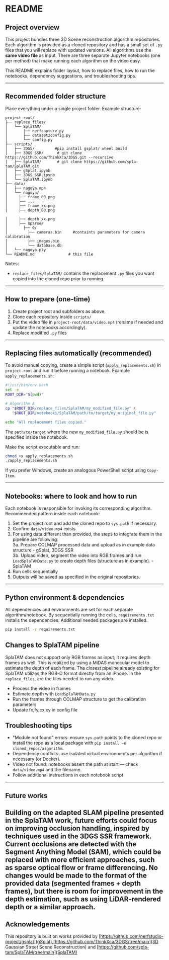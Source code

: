 

# README

## Project overview

This project bundles three 3D Scene reconstruction algorithm repositories. Each algorithm is provided as a cloned repository and has a small set of `.py` files that you will replace with updated versions. All algorithms use the **same video file** as input. There are three separate Jupyter notebooks (one per method) that make running each algorithm on the video easy.

This README explains folder layout, how to replace files, how to run the notebooks, dependency suggestions, and troubleshooting tips.

---

## Recommended folder structure

Place everything under a single project folder. Example structure:

```
project-root/      
├── replace_files/
│   └── SplaTAM/
│       ├── nerfcapture.py
│       ├── dataset2config.py
│       └── config.py
├── scripts/
│   ├── 3DGS/         #pip install gsplat/ wheel build
│   ├── 3DGS SSR/      # git clone https://github.com/ThinkXca/3DGS.git --recursive
│   ├── SplaTAM/       # git clone https://github.com/spla-tam/SplaTAM.git
│   ├── gSplat.ipynb
│   ├── 3DGS_SSR.ipynb
│   └── SplaTAM.ipynb
├── data/
│   ├── nagoya.mp4
│   └── nagoya/
│     ├── frame_00.png
│     ├── ...
│     ├── frame_xx.png
│     ├── depth_00.png

│     ├── depth_xx.png 
│     ├── sparse/
│       ├── 0/
│         ├── cameras.bin     #containts parameters for camera calibration 
│         ├── images.bin
│         └── database.db
│   └── nagoya.ply
└── README.md               # this file
```

Notes:
* `replace_files/SplaTAM/` contains the replacement `.py` files you want copied into the cloned repo prior to running.

---

## How to prepare (one-time)

1. Create project root and subfolders as above.
2. Clone each repository inside `scripts/`
3. Put the video file in `project-root/data/video.mp4` (rename if needed and update the notebooks accordingly).
4. Replace modified `.py` files 

---

## Replacing files automatically (recommended)

To avoid manual copying, create a simple script (`apply_replacements.sh`) in `project-root` and run it before running a notebook. Example `apply_replacements.sh`:

```bash
#!/usr/bin/env bash
set -e
ROOT_DIR="$(pwd)"

# Algorithm A
cp "$ROOT_DIR/replace_files/SplaTAM/my_modified_file.py" \
   "$ROOT_DIR/notebooks/SplaTAM/path/to/target/my_original_file.py"

echo "All replacement files copied."
```
The `path/to/target` where the new `my_modified_file.py` should be is specified inside the notebook.

Make the script executable and run:

```bash
chmod +x apply_replacements.sh
./apply_replacements.sh
```

If you prefer Windows, create an analogous PowerShell script using `Copy-Item`.

---

## Notebooks: where to look and how to run

Each notebook is responsible for invoking its corresponding algorithm. Recommended pattern inside each notebook:

1. Set the project root and add the cloned repo to `sys.path` if necessary.
2. Confirm `data/video.mp4` exists.
3. For using data different than provided, the steps to integrate them in the pipeline are following: <br>
3a. Prepare COLMAP processed data and upload as in example data structure - gSplat, 3DGS SSR <br>
3b. Upload video, segment the video into RGB frames and run `LoadSplaTAMData.py` to create depth files (structure as in example).  - SplaTAM
4. Run cells sequentially
5. Outputs will be saved as specified in the original repositories.



---

## Python environment & dependencies

All dependencies and environments are set for each separate algorithm/notebook. By sequentially running the cells, `requirements.txt` installs the dependencies. Additional needed packages are installed.
```bash 
pip install -r requirements.txt
```

## Changes to SplaTAM pipeline

SplaTAM does not support only RGB frames as input; it requires depth frames as well. This is realized by using a MiDAS monocular model to estimate the depth of each frame. The closest pipeline already existing for SplaTAM utilizes the RGB-D format directly from an iPhone. In the `replace_files`, are the files needed to run any video. 
- Process the video in frames
- Estimate depth with `LoadSplaTAMData.py`
- Run the frames through COLMAP structure to get the calibration parameters
- Update fx,fy,cx,cy in config file 


## Troubleshooting tips

* "Module not found" errors: ensure `sys.path` points to the cloned repo or install the repo as a local package with `pip install -e cloned_repos/algorithm`.
* Dependency conflicts: use isolated virtual environments per algorithm if necessary (or Docker).
* Video not found: notebooks assert the path at start — check `data/video.mp4` and the filename.
* Follow additional instructions in each notebook script


---

## Future works 

Building on the adapted SLAM pipeline presented in the SplaTAM work, future efforts could focus on improving occlusion handling, inspired by techniques used in the 3DGS SSR framework. Current occlusions are detected with the Segment Anything Model (SAM), which could be replaced with more efficient approaches, such as sparse optical flow or frame differencing. No changes would be made to the format of the provided data (segmented frames + depth frames), but there is room for improvement in the depth estimation, such as using LiDAR-rendered depth or a similar approach.
---

## Acknowledgements

This repository is built on works provided by [https://github.com/nerfstudio-project/gsplat](gSplat),[https://github.com/ThinkXca/3DGS/tree/main](3D Gaussian Street Scene Reconstruction) and [https://github.com/spla-tam/SplaTAM/tree/main](SplaTAM)
